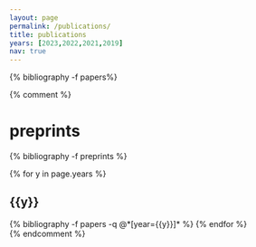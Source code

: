 ```yaml
---
layout: page
permalink: /publications/
title: publications
years: [2023,2022,2021,2019]
nav: true
---
```


<div class="publications">

{% bibliography -f papers%}

</div>

{% comment %}
<h1>preprints</h1>

<div class="publications">

{% bibliography -f preprints %}

</div>


<div class="publications">

{% for y in page.years %}
  <h2 class="year">{{y}}</h2>
  {% bibliography -f papers -q @*[year={{y}}]* %}
{% endfor %}
</div>
{% endcomment %}

